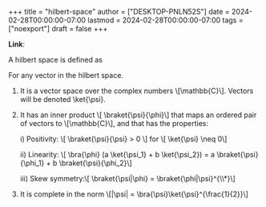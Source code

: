 +++
title = "hilbert-space"
author = ["DESKTOP-PNLN52S"]
date = 2024-02-28T00:00:00-07:00
lastmod = 2024-02-28T00:00:00-07:00
tags = ["noexport"]
draft = false
+++

**Link**:

A hilbert space is defined as

For any vector in the hilbert space.

1.  It is a vector space over the complex numbers \\[\mathbb{C}\\]. Vectors will be denoted \ket{\psi}.
2.  It has an inner product \\[ \braket{\psi}{\phi}\\] that maps an ordered pair of vectors to \\[\mathbb{C}\\],
    and that has the properties:

    i) Positivity: \\[ \braket{\psi}{\psi} > 0 \\] for \\[ \ket{\psi} \neq 0\\]

    ii) Linearity: \\[ \bra{\phi} (a \ket{\psi\_1} + b \ket{\psi\_2}) = a \braket{\psi}{\phi\_1} + b \braket{\psi}{\phi\_2}\\]

    iii) Skew symmetry:\\[ \braket{\psi|\phi} = \braket{\phi|\psi}^{\\\\*}\\]
3.  It is complete in the norm \\[|\psi| = \bra{\psi}\ket{\psi}^{\frac{1}{2}}\\]
